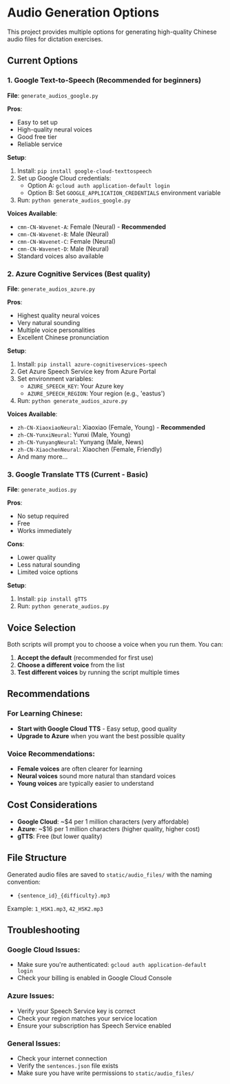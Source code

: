 # Audio Generation Options

This project provides multiple options for generating high-quality Chinese audio files for dictation exercises.

## Current Options

### 1. Google Text-to-Speech (Recommended for beginners)
**File**: `generate_audios_google.py`

**Pros**:
- Easy to set up
- High-quality neural voices
- Good free tier
- Reliable service

**Setup**:
1. Install: `pip install google-cloud-texttospeech`
2. Set up Google Cloud credentials:
   - Option A: `gcloud auth application-default login`
   - Option B: Set `GOOGLE_APPLICATION_CREDENTIALS` environment variable
3. Run: `python generate_audios_google.py`

**Voices Available**:
- `cmn-CN-Wavenet-A`: Female (Neural) - **Recommended**
- `cmn-CN-Wavenet-B`: Male (Neural)
- `cmn-CN-Wavenet-C`: Female (Neural)
- `cmn-CN-Wavenet-D`: Male (Neural)
- Standard voices also available

### 2. Azure Cognitive Services (Best quality)
**File**: `generate_audios_azure.py`

**Pros**:
- Highest quality neural voices
- Very natural sounding
- Multiple voice personalities
- Excellent Chinese pronunciation

**Setup**:
1. Install: `pip install azure-cognitiveservices-speech`
2. Get Azure Speech Service key from Azure Portal
3. Set environment variables:
   - `AZURE_SPEECH_KEY`: Your Azure key
   - `AZURE_SPEECH_REGION`: Your region (e.g., 'eastus')
4. Run: `python generate_audios_azure.py`

**Voices Available**:
- `zh-CN-XiaoxiaoNeural`: Xiaoxiao (Female, Young) - **Recommended**
- `zh-CN-YunxiNeural`: Yunxi (Male, Young)
- `zh-CN-YunyangNeural`: Yunyang (Male, News)
- `zh-CN-XiaochenNeural`: Xiaochen (Female, Friendly)
- And many more...

### 3. Google Translate TTS (Current - Basic)
**File**: `generate_audios.py`

**Pros**:
- No setup required
- Free
- Works immediately

**Cons**:
- Lower quality
- Less natural sounding
- Limited voice options

**Setup**:
1. Install: `pip install gTTS`
2. Run: `python generate_audios.py`

## Voice Selection

Both scripts will prompt you to choose a voice when you run them. You can:

1. **Accept the default** (recommended for first use)
2. **Choose a different voice** from the list
3. **Test different voices** by running the script multiple times

## Recommendations

### For Learning Chinese:
- **Start with Google Cloud TTS** - Easy setup, good quality
- **Upgrade to Azure** when you want the best possible quality

### Voice Recommendations:
- **Female voices** are often clearer for learning
- **Neural voices** sound more natural than standard voices
- **Young voices** are typically easier to understand

## Cost Considerations

- **Google Cloud**: ~$4 per 1 million characters (very affordable)
- **Azure**: ~$16 per 1 million characters (higher quality, higher cost)
- **gTTS**: Free (but lower quality)

## File Structure

Generated audio files are saved to `static/audio_files/` with the naming convention:
- `{sentence_id}_{difficulty}.mp3`

Example: `1_HSK1.mp3`, `42_HSK2.mp3`

## Troubleshooting

### Google Cloud Issues:
- Make sure you're authenticated: `gcloud auth application-default login`
- Check your billing is enabled in Google Cloud Console

### Azure Issues:
- Verify your Speech Service key is correct
- Check your region matches your service location
- Ensure your subscription has Speech Service enabled

### General Issues:
- Check your internet connection
- Verify the `sentences.json` file exists
- Make sure you have write permissions to `static/audio_files/` 